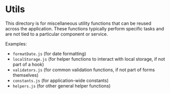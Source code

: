 # Utils

This directory is for miscellaneous utility functions that can be reused across the application. These functions typically perform specific tasks and are not tied to a particular component or service.

Examples:
- `formatDate.js` (for date formatting)
- `localStorage.js` (for helper functions to interact with local storage, if not part of a hook)
- `validators.js` (for common validation functions, if not part of forms themselves)
- `constants.js` (for application-wide constants)
- `helpers.js` (for other general helper functions)
